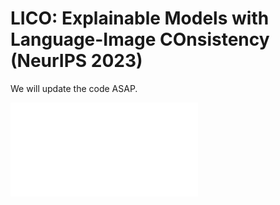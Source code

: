 # LICO: Explainable Models with Language-Image COnsistency (NeurIPS 2023)

We will update the code ASAP.


![schematic](figures/framework.pdf)
